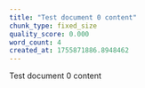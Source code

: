 ```yaml
---
title: "Test document 0 content"
chunk_type: fixed_size
quality_score: 0.000
word_count: 4
created_at: 1755871886.8948462
---
```


Test document 0 content
